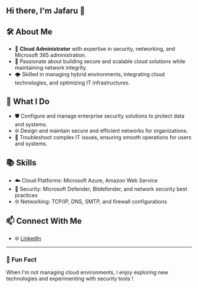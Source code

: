 ## Hi there, I'm Jafaru 👋

## 🛠️ About Me
- 💼 **Cloud Administrator** with expertise in security, networking, and Microsoft 365 administration.
- 🔐 Passionate about building secure and scalable cloud solutions while maintaining network integrity.
- 🌩️ Skilled in managing hybrid environments, integrating cloud technologies, and optimizing IT infrastructures.

## 🌟 What I Do
- 🛡️ Configure and manage enterprise security solutions to protect data and systems.
- 🌐 Design and maintain secure and efficient networks for organizations.
- 🚀 Troubleshoot complex IT issues, ensuring smooth operations for users and systems.

## 📚  Skills
- ☁️ Cloud Platforms: Microsoft Azure, Amazon Web Service
- 🔐 Security: Microsoft Defender, Bitdefender, and network security best practices
- 🌐 Networking: TCP/IP, DNS, SMTP, and firewall configurations

## 📫 Connect With Me
- 🌐 [LinkedIn](www.linkedin.com/in/jafaru-abubakar)  

---

### 🌟 Fun Fact
When I'm not managing cloud environments, I enjoy exploring new technologies and experimenting with security tools !
